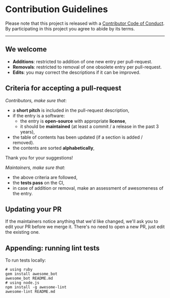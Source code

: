 # Contribution Guidelines

Please note that this project is released with a
[Contributor Code of Conduct](CODE_OF_CONDUCT.md). By participating in this
project you agree to abide by its terms.

---

## We welcome

- **Additions**: restricted to addition of one new entry per pull-request.
- **Removals**: restricted to removal of one obsolete entry per pull-request.
- **Edits**: you may correct the descriptions if it can be improved.

## Criteria for accepting a pull-request

*Contributors, make sure that*:

- a **short pitch** is included in the pull-request description,
- if the entry is a software:
  - the entry is **open-source** with appropriate **license**,
  - it should be **maintained** (at least a commit / a
    release in the past 3 years),
- the table of contents has been updated (if a section is added / removed).
- the contents are sorted **alphabetically**,

Thank you for your suggestions!

*Maintainers, make sure that*:

- the above criteria are followed,
- the **tests pass** on the CI,
- in case of addition or removal, make an assessment of
  awesomeness of the entry.

## Updating your PR

If the maintainers notice anything that we'd like changed, we'll ask you to
edit your PR before we merge it. There's no need to open a new PR, just edit
the existing one.

## Appending: running lint tests

To run tests locally:

    # using ruby
    gem install awesome_bot
    awesome_bot README.md
    # using node.js
    npm install -g awesome-lint
    awesome-lint README.md

